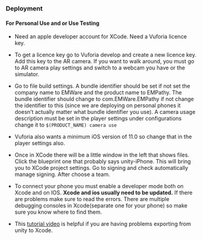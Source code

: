 
### Deployment

#### For Personal Use and or Use Testing
<p>
  
  * Need an apple developer account for XCode. Need a Vuforia licence key.
  
  * To get a licence key go to Vuforia develop and create a new licence key. Add this key to the AR camera. If you want to walk around, you must go to AR camera play settings and  switch to a webcam you have or the simulator.
  
  * Go to file build settings. A bundle identifier should be set if not set the company name to EMWare and the product name to EMPathy. The bundle identifier should change to com.EMWare.EMPathy   if not change the identifier to this (since we are deploying on personal phones it doesn’t actually matter what bundle identifier you use). 
A camera usage description must be set in the player settings under configurations change it to ```$(PRODUCT_NAME) camera use ```

  * Vuforia also wants a minimum iOS version of 11.0 so change that in the player settings also.

  * Once in XCode there will be a little window in the left that shows files. Click the blueprint one that probably says unity-iPhone. This will bring you to XCode project settings. Go to signing and check automatically manage signing. After choose a team. 

  * To connect your phone you must enable a developer mode both on Xcode and on IOS. **Xcode and ios usually need to be updated.** If there are problems make sure to read the errors. There are multiple debugging consoles in Xcode(separate one for your phone) so make sure you know where to find them.

  * This [tutorial video](https://www.youtube.com/watch?v=dwjziS3Jjmk) is helpful if you are having problems exporting from unity to Xcode. 
</p>
